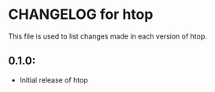 # CHANGELOG for htop

This file is used to list changes made in each version of htop.

## 0.1.0:

* Initial release of htop
